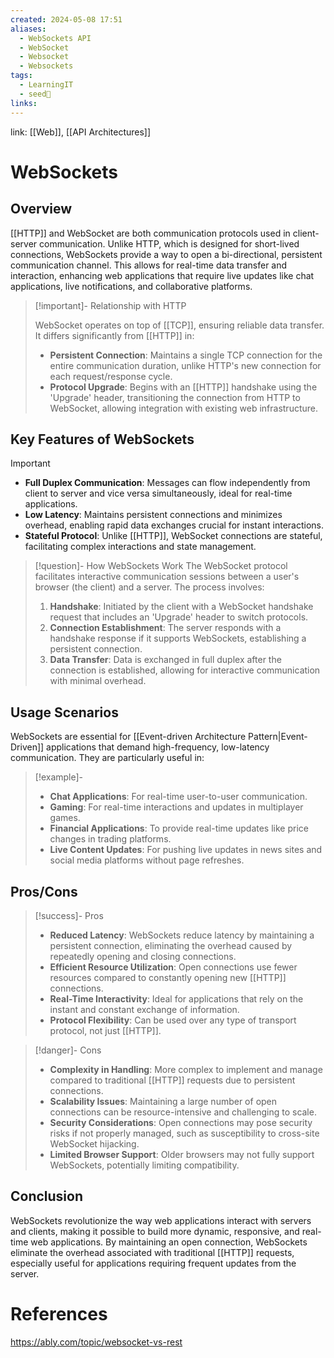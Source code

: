 ```yaml
---
created: 2024-05-08 17:51
aliases:
  - WebSockets API
  - WebSocket
  - Websocket
  - Websockets
tags:
  - LearningIT
  - seed🌱
links:
---
```


link: [[Web]], [[API Architectures]]

# WebSockets

## Overview

[[HTTP]] and WebSocket are both communication protocols used in client-server communication. Unlike HTTP, which is designed for short-lived connections, WebSockets provide a way to open a bi-directional, persistent communication channel. This allows for real-time data transfer and interaction, enhancing web applications that require live updates like chat applications, live notifications, and collaborative platforms.

> [!important]- Relationship with HTTP 
> 
> WebSocket operates on top of [[TCP]], ensuring reliable data transfer. It differs significantly from [[HTTP]] in:
> - **Persistent Connection**: Maintains a single TCP connection for the entire communication duration, unlike HTTP's new connection for each request/response cycle.
> - **Protocol Upgrade**: Begins with an [[HTTP]] handshake using the 'Upgrade' header, transitioning the connection from HTTP to WebSocket, allowing integration with existing web infrastructure.

## Key Features of WebSockets

> [!important]
> - **Full Duplex Communication**: Messages can flow independently from client to server and vice versa simultaneously, ideal for real-time applications.
> - **Low Latency**: Maintains persistent connections and minimizes overhead, enabling rapid data exchanges crucial for instant interactions.
> - **Stateful Protocol**: Unlike [[HTTP]], WebSocket connections are stateful, facilitating complex interactions and state management.


> [!question]- How WebSockets Work
> The WebSocket protocol facilitates interactive communication sessions between a user's browser (the client) and a server. The process involves:
> 1. **Handshake**: Initiated by the client with a WebSocket handshake request that includes an 'Upgrade' header to switch protocols.
> 2. **Connection Establishment**: The server responds with a handshake response if it supports WebSockets, establishing a persistent connection.
> 3. **Data Transfer**: Data is exchanged in full duplex after the connection is established, allowing for interactive communication with minimal overhead.

## Usage Scenarios

WebSockets are essential for [[Event-driven Architecture Pattern|Event-Driven]] applications that demand high-frequency, low-latency communication. They are particularly useful in:

> [!example]-
> - **Chat Applications**: For real-time user-to-user communication.
> - **Gaming**: For real-time interactions and updates in multiplayer games.
> - **Financial Applications**: To provide real-time updates like price changes in trading platforms.
> - **Live Content Updates**: For pushing live updates in news sites and social media platforms without page refreshes.

## Pros/Cons

> [!success]- Pros
> - **Reduced Latency**: WebSockets reduce latency by maintaining a persistent connection, eliminating the overhead caused by repeatedly opening and closing connections.
> - **Efficient Resource Utilization**: Open connections use fewer resources compared to constantly opening new [[HTTP]] connections.
> - **Real-Time Interactivity**: Ideal for applications that rely on the instant and constant exchange of information.
> - **Protocol Flexibility**: Can be used over any type of transport protocol, not just [[HTTP]].


> [!danger]- Cons
> - **Complexity in Handling**: More complex to implement and manage compared to traditional [[HTTP]] requests due to persistent connections.
> - **Scalability Issues**: Maintaining a large number of open connections can be resource-intensive and challenging to scale.
> - **Security Considerations**: Open connections may pose security risks if not properly managed, such as susceptibility to cross-site WebSocket hijacking.
> - **Limited Browser Support**: Older browsers may not fully support WebSockets, potentially limiting compatibility.

## Conclusion

WebSockets revolutionize the way web applications interact with servers and clients, making it possible to build more dynamic, responsive, and real-time web applications. By maintaining an open connection, WebSockets eliminate the overhead associated with traditional [[HTTP]] requests, especially useful for applications requiring frequent updates from the server.


# References
https://ably.com/topic/websocket-vs-rest

